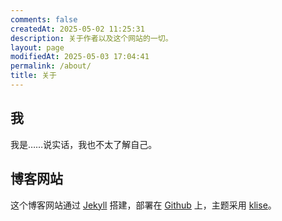 ```yaml
---
comments: false
createdAt: 2025-05-02 11:25:31
description: 关于作者以及这个网站的一切。
layout: page
modifiedAt: 2025-05-03 17:04:41
permalink: /about/
title: 关于
---
```


## 我

我是……说实话，我也不太了解自己。

## 博客网站

这个博客网站通过 [Jekyll](https://jekyllrb.com/) 搭建，部署在 [Github](https://github.com) 上，主题采用 [klise](https://github.com/piharpi/jekyll-klise)。
